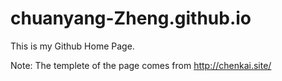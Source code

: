# chuanyang-Zheng.github.io
This is my Github Home Page.

Note: The templete of the page comes from http://chenkai.site/

